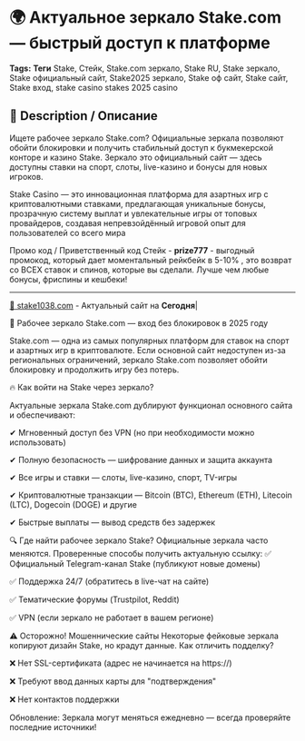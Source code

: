 # 🌍 Актуальное зеркало Stake.com — быстрый доступ к платформе

**Tags:** **Теги** Stake, Стейк, Stake.com зеркало, Stake RU, Stake зеркало, Stake официальный сайт, Stake2025 зеркало, Stake оф сайт, Stake сайт, Stake вход, stake casino stakes 2025 casino

## 🔸 Description / Описание
Ищете рабочее зеркало Stake.com? Официальные зеркала позволяют обойти блокировки и получить стабильный доступ к букмекерской конторе и казино Stake. Зеркало это официальный сайт — здесь доступны ставки на спорт, слоты, live-казино и бонусы для новых игроков.

Stake Casino — это инновационная платформа для азартных игр с криптовалютными ставками, предлагающая уникальные бонусы, прозрачную систему выплат и увлекательные игры от топовых провайдеров, создавая непревзойдённый игровой опыт для пользователей со всего мира

Промо код / Приветственный код Стейк - **prize777** - выгодный промокод, который дает моментальный рейкбейк в 5-10% , это возврат со ВСЕХ ставок и спинов, которые вы сделали. Лучше чем любые бонусы, фриспины и кешбеки!

---

[🔗 stake1038.com](https://stake1038.com/?c=boonooss) - Актуальный сайт на **Сегодня**| 

🔄 Рабочее зеркало Stake.com — вход без блокировок в 2025 году

Stake.com — одна из самых популярных платформ для ставок на спорт и азартных игр в криптовалюте. Если основной сайт недоступен из-за региональных ограничений, зеркало Stake.com позволяет обойти блокировку и продолжить игру без потерь.

🔥 Как войти на Stake через зеркало?

  Актуальные зеркала Stake.com дублируют функционал основного сайта и обеспечивают:
  
  ✔ Мгновенный доступ без VPN (но при необходимости можно использовать)
  
  ✔ Полную безопасность — шифрование данных и защита аккаунта
  
  ✔ Все игры и ставки — слоты, live-казино, спорт, TV-игры
  
  ✔ Криптовалютные транзакции — Bitcoin (BTC), Ethereum (ETH), Litecoin (LTC), Dogecoin (DOGE) и другие
  
  ✔ Быстрые выплаты — вывод средств без задержек
  
🔍 Где найти рабочее зеркало Stake?
Официальные зеркала часто меняются. Проверенные способы получить актуальную ссылку:
✅ Официальный Telegram-канал Stake (публикуют новые домены)

✅ Поддержка 24/7 (обратитесь в live-чат на сайте)

✅ Тематические форумы (Trustpilot, Reddit)

✅ VPN (если зеркало не работает в вашем регионе)


⚠ Осторожно! Мошеннические сайты
Некоторые фейковые зеркала копируют дизайн Stake, но крадут данные. Как отличить подделку?

❌ Нет SSL-сертификата (адрес не начинается на https://)

❌ Требуют ввод данных карты для "подтверждения"

❌ Нет контактов поддержки

Обновление: Зеркала могут меняться ежедневно — всегда проверяйте последние источники!
